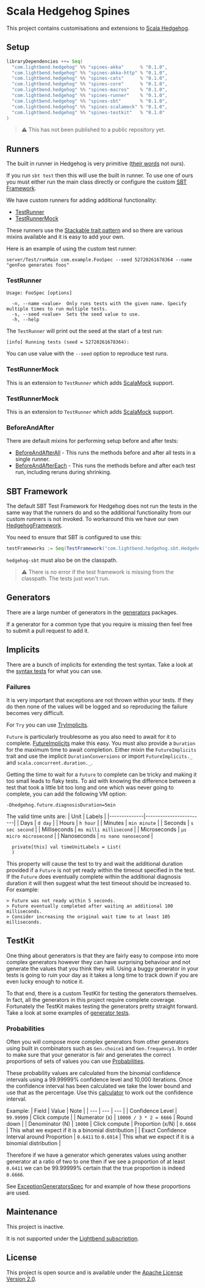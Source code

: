 # Scala Hedgehog Spines

This project contains customisations and extensions to [Scala Hedgehog][].

## Setup

```sbt
libraryDependencies ++= Seq(
  "com.lightbend.hedgehog" %% "spines-akka"      % "0.1.0",
  "com.lightbend.hedgehog" %% "spines-akka-http" % "0.1.0",
  "com.lightbend.hedgehog" %% "spines-cats"      % "0.1.0",
  "com.lightbend.hedgehog" %% "spines-core"      % "0.1.0",
  "com.lightbend.hedgehog" %% "spines-macros"    % "0.1.0",
  "com.lightbend.hedgehog" %% "spines-runner"    % "0.1.0",
  "com.lightbend.hedgehog" %% "spines-sbt"       % "0.1.0",
  "com.lightbend.hedgehog" %% "spines-scalamock" % "0.1.0",
  "com.lightbend.hedgehog" %% "spines-testkit"   % "0.1.0"
)
```

> ⚠️ This has not been published to a public repository yet.

## Runners

The built in runner in Hedgehog is very primitive ([their words] not ours).

If you run `sbt test` then this will use the built in runner. To use one of ours you must either run
the main class directly or configure the custom [SBT Framework][].

We have custom runners for adding additional functionality:
- [TestRunner][]
- [TestRunnerMock][]

These runners use the [Stackable trait pattern][] and so there are various mixins available and it
is easy to add your own.

Here is an example of using the custom test runner:
```sbtshell
server/Test/runMain com.example.FooSpec --seed 52720261678364 --name "genFoo generates foos"
```

### TestRunner

```text
Usage: FooSpec [options]

  -n, --name <value>  Only runs tests with the given name. Specify multiple times to run multiple tests.
  -s, --seed <value>  Sets the seed value to use.
  -h, --help
```

The `TestRunner` will print out the seed at the start of a test run:
```sbtshell
[info] Running tests (seed = 52720261678364):
```

You can use value with the `--seed` option to reproduce test runs.

### TestRunnerMock

This is an extension to `TestRunner` which adds [ScalaMock][] support.

### TestRunnerMock

This is an extension to `TestRunner` which adds [ScalaMock][] support.

### BeforeAndAfter

There are default mixins for performing setup before and after
tests:
- [BeforeAndAfterAll][] - This runs the methods before and after all tests in a single runner.
- [BeforeAndAfterEach][] - This runs the methods before and after each test run, including reruns
  during shrinking.

## SBT Framework

The default SBT Test Framework for Hedgehog does not run the tests in the same way that the runners
do and so the additional functionality from our custom runners is not invoked. To workaround this we
have our own [HedgehogFramework][].

You need to ensure that SBT is configured to use this:
```sbt
testFrameworks := Seq(TestFramework("com.lightbend.hedgehog.sbt.HedgehogFramework"))
```

`hedgehog-sbt` must also be on the classpath.

> ⚠️ There is no error if the test framework is missing from the classpath. The tests just won't run.

## Generators

There are a large number of generators in the [generators][] packages.

If a generator for a common type that you require is missing then feel free to submit a pull request
to add it.

## Implicits

There are a bunch of implicits for extending the test syntax. Take a look at the [syntax tests][]
for what you can use.

### Failures

It is very important that exceptions are not thrown within your tests. If they do then none of the
values will be logged and so reproducing the failure becomes very difficult.

For `Try` you can use [TryImplicits][].

`Future` is particularly troublesome as you also need to await for it to complete.
[FutureImplicits][] make this easy. You must also provide a `Duration` for the maximum time to await
completion. Either mixin the `FutureImplicits` trait and use the implicit `DurationConversions` or
import `FutureImplicits._` and `scala.concurrent.duration._`.

Getting the time to wait for a `Future` to complete can be tricky and making it too small leads to
flaky tests. To aid with knowing the difference between a test that took a little bit too long and
one which was never going to complete, you can add the following VM option:
```text
-Dhedgehog.future.diagnosisDuration=5min
```

The valid time units are:
| Unit         | Labels                 |
|--------------|------------------------|
| Days         | `d day`                |
| Hours        | `h hour`               |
| Minutes      | `min minute`           |
| Seconds      | `s sec second`         |
| Milliseconds | `ms milli millisecond` |
| Microseconds | `µs micro microsecond` |
| Nanoseconds  | `ns nano nanosecond`   |

```text
  private[this] val timeUnitLabels = List(
  )
```

This property will cause the test to try and wait the additional duration provided if a `Future` is
not yet ready within the timeout specified in the test. If the `Future` does eventually complete
within the additional diagnosis duration it will then suggest what the test timeout should be
increased to. For example:
```text
> Future was not ready within 5 seconds.
> Future eventually completed after waiting an additional 100 milliseconds.
> Consider increasing the original wait time to at least 105 milliseconds.
```

## TestKit

One thing about generators is that they are fairly easy to compose into more complex generators
however they can have surprising behaviour and not generate the values that you think they will.
Using a buggy generator in your tests is going to ruin your day as it takes a long time to track
down if you are even lucky enough to notice it.

To that end, there is a custom TestKit for testing the generators themselves. In fact, all the
generators in this project require complete coverage. Fortunately the TestKit makes testing the
generators pretty straight forward. Take a look at some examples of [generator tests][].

### Probabilities

Often you will compose more complex generators from other generators using built in combinators such
as `Gen.choice1` and `Gen.frequency1`. In order to make sure that your generator is fair and
generates the correct proportions of sets of values you can use [Probabilities][].

These probability values are calculated from the binomial confidence intervals using a 99.99999%
confidence level and 10,000 iterations. Once the confidence interval has been calculated we take the
lower bound and use that as the percentage. Use this [calculator][] to work out the confidence
interval.

Example:
| Field | Value | Note |
| --- | --- | --- |
| Confidence Level | `99.99999` | Click compute |
| Numerator (x) | `10000 / 3 * 2 = 6666` | Round down |
| Denominator (N) | `10000` | Click compute
| Proportion (x/N) | `0.6666` | This what we expect if it is a binomial distribution |
| Exact Confidence Interval around Proportion | `0.6411` to `0.6914` | This what we expect if it is a binomial distribution |

Therefore if we have a generator which generates values using another generator at a ratio of two to
one then if we see a proportion of at least `0.6411` we can be 99.99999% certain that the true
proportion is indeed `0.6666`.

See [ExceptionGeneratorsSpec][] for and example of how these proportions are used.

## Maintenance

This project is inactive.

It is not supported under the [Lightbend subscription][].

## License

This project is open source and is available under the [Apache License Version 2.0][license].

[beforeandafterall]: runner/src/main/scala/com/lightbend/hedgehog/runner/BeforeAndAfterAll.scala
[beforeandaftereach]: runner/src/main/scala/com/lightbend/hedgehog/runner/BeforeAndAfterEach.scala
[exceptiongeneratorsspec]: tests/src/test/scala/com/lightbend/hedgehog/generators/ExceptionGeneratorsSpec.scala
[futureimplicits]: core/src/main/scala/com/lightbend/hedgehog/implicits/FutureImplicits.scala
[calculator]: https://statpages.info/confint.html
[generators]: core/src/main/scala/com/lightbend/hedgehog/generators
[generator tests]: tests/src/test/scala/com/lightbend/hedgehog/generators/CharGeneratorsSpec.scala
[hedgehogframework]: sbt/src/main/scala/com/lightbend/hedgehog/sbt/HedgehogFramework.scala 
[license]: LICENSE
[lightbend subscription]: https://www.lightbend.com/subscription
[probabilities]: testkit/src/main/scala/com/lightbend/hedgehog/testkit/Probabilities.scala
[sbt framework]: #sbt-framework
[scala hedgehog]: https://github.com/hedgehogqa/scala-hedgehog
[scalamock]: https://scalamock.org/
[stackable trait pattern]: https://www.artima.com/scalazine/articles/stackable_trait_pattern.html
[syntax tests]: tests/src/test/scala/com/lightbend/hedgehog/implicits
[test framework argument]: https://www.scala-sbt.org/1.x/docs/Testing.html#Test+Framework+Arguments
[testrunner]: runner/src/main/scala/com/lightbend/hedgehog/runner/TestRunner.scala
[testrunnermock]: scalamock/src/main/scala/com/lightbend/hedgehog/scalamock/TestRunnerMock.scala
[tryimplicits]: core/src/main/scala/com/lightbend/hedgehog/implicits/TryImplicits.scala
[their words]: https://github.com/hedgehogqa/scala-hedgehog#sbt-testing
